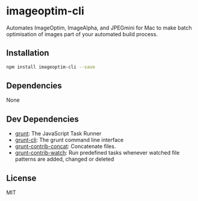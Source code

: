 # imageoptim-cli 

Automates ImageOptim, ImageAlpha, and JPEGmini for Mac to make batch optimisation of images part of your automated build process.

## Installation

```sh
npm install imageoptim-cli --save
```



## Dependencies

None

## Dev Dependencies

- [grunt](https://github.com/gruntjs/grunt): The JavaScript Task Runner
- [grunt-cli](https://github.com/gruntjs/grunt-cli): The grunt command line interface
- [grunt-contrib-concat](https://github.com/gruntjs/grunt-contrib-concat): Concatenate files.
- [grunt-contrib-watch](https://github.com/gruntjs/grunt-contrib-watch): Run predefined tasks whenever watched file patterns are added, changed or deleted


## License

MIT